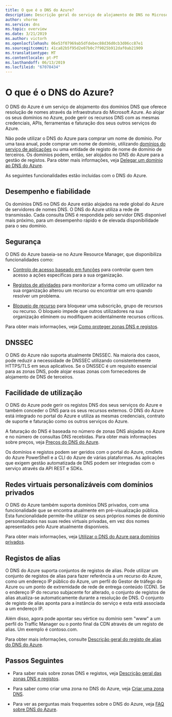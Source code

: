 ```yaml
---
title: O que é o DNS do Azure?
description: Descrição geral do serviço de alojamento de DNS no Microsoft Azure. Aloje o seu domínio no Microsoft Azure.
author: vhorne
ms.service: dns
ms.topic: overview
ms.date: 3/21/2019
ms.author: victorh
ms.openlocfilehash: 06e53f07969ab5dfdebec88d36d0cb3d06cc87e1
ms.sourcegitcommit: 41ca82b5f95d2e07b0c7f9025b912daf0ab21909
ms.translationtype: MT
ms.contentlocale: pt-PT
ms.lasthandoff: 06/13/2019
ms.locfileid: "67078434"
---
```

# <a name="what-is-azure-dns"></a>O que é o DNS do Azure?

O DNS do Azure é um serviço de alojamento dos domínios DNS que oferece resolução de nomes através da infraestrutura do Microsoft Azure. Ao alojar os seus domínios no Azure, pode gerir os recursos DNS com as mesmas credenciais, APIs, ferramentas e faturação dos seus outros serviços do Azure.

Não pode utilizar o DNS do Azure para comprar um nome de domínio. Por uma taxa anual, pode comprar um nome de domínio, utilizando [domínios do serviço de aplicações](https://docs.microsoft.com/azure/app-service/manage-custom-dns-buy-domain#buy-the-domain) ou uma entidade de registo de nome de domínio de terceiros. Os domínios podem, então, ser alojados no DNS do Azure para a gestão de registos. Para obter mais informações, veja [Delegar um domínio ao DNS do Azure](dns-domain-delegation.md).

As seguintes funcionalidades estão incluídas com o DNS do Azure.

## <a name="reliability-and-performance"></a>Desempenho e fiabilidade

Os domínios DNS no DNS do Azure estão alojados na rede global do Azure de servidores de nomes DNS. O DNS do Azure utiliza a rede de transmissão. Cada consulta DNS é respondida pelo servidor DNS disponível mais próximo, para um desempenho rápido e de elevada disponibilidade para o seu domínio.

## <a name="security"></a>Segurança

 O DNS do Azure baseia-se no Azure Resource Manager, que disponibiliza funcionalidades como:

* [Controlo de acesso baseado em funções](https://docs.microsoft.com/azure/azure-resource-manager/resource-group-overview) para controlar quem tem acesso a ações específicas para a sua organização.

* [Registos de atividades](https://docs.microsoft.com/azure/azure-resource-manager/resource-group-overview) para monitorizar a forma como um utilizador na sua organização alterou um recurso ou encontrar um erro quando resolver um problema.

* [Bloqueio de recurso](https://docs.microsoft.com/azure/azure-resource-manager/resource-group-lock-resources) para bloquear uma subscrição, grupo de recursos ou recurso. O bloqueio impede que outros utilizadores na sua organização eliminem ou modifiquem acidentalmente recursos críticos.

Para obter mais informações, veja [Como proteger zonas DNS e registos](dns-protect-zones-recordsets.md). 

## <a name="dnssec"></a>DNSSEC

O DNS do Azure não suporta atualmente DNSSEC. Na maioria dos casos, pode reduzir a necessidade de DNSSEC utilizando consistentemente HTTPS/TLS em seus aplicativos. Se o DNSSEC é um requisito essencial para as zonas DNS, pode alojar essas zonas com fornecedores de alojamento de DNS de terceiros.

## <a name="ease-of-use"></a>Facilidade de utilização

 O DNS do Azure pode gerir os registos DNS dos seus serviços do Azure e também conceder o DNS para os seus recursos externos. O DNS do Azure está integrado no portal do Azure e utiliza as mesmas credenciais, contrato de suporte e faturação como os outros serviços do Azure. 

A faturação do DNS é baseada no número de zonas DNS alojadas no Azure e no número de consultas DNS recebidas. Para obter mais informações sobre preços, veja [Preços do DNS do Azure](https://azure.microsoft.com/pricing/details/dns/).

Os domínios e registos podem ser geridos com o portal do Azure, cmdlets do Azure PowerShell e a CLI do Azure de várias plataformas. As aplicações que exigem gestão automatizada de DNS podem ser integradas com o serviço através da API REST e SDKs.

## <a name="customizable-virtual-networks-with-private-domains"></a>Redes virtuais personalizáveis com domínios privados

O DNS do Azure também suporta domínios DNS privados, com uma funcionalidade que se encontra atualmente em pré-visualização pública. Esta funcionalidade permite-lhe utilizar os seus próprios nomes de domínio personalizados nas suas redes virtuais privadas, em vez dos nomes apresentados pelo Azure atualmente disponíveis.

Para obter mais informações, veja [Utilizar o DNS do Azure para domínios privados](private-dns-overview.md).

## <a name="alias-records"></a>Registos de alias

O DNS do Azure suporta conjuntos de registos de alias. Pode utilizar um conjunto de registos de alias para fazer referência a um recurso do Azure, como um endereço IP público do Azure, um perfil do Gestor de tráfego do Azure ou um ponto de extremidade de rede de entrega conteúdo (CDN). Se o endereço IP do recurso subjacente for alterado, o conjunto de registos de alias atualiza-se automaticamente durante a resolução de DNS. O conjunto de registo de alias aponta para a instância do serviço e esta está associada a um endereço IP.

Além disso, agora pode apontar seu vértice ou domínio sem "www" a um perfil do Traffic Manager ou o ponto final da CDN através de um registo de alias. Um exemplo é contoso.com.

Para obter mais informações, consulte [Descrição geral do registo de alias do DNS do Azure](dns-alias.md).

## <a name="next-steps"></a>Passos Seguintes

* Para saber mais sobre zonas DNS e registos, veja [Descrição geral das zonas DNS e registos](dns-zones-records.md).

* Para saber como criar uma zona no DNS do Azure, veja [Criar uma zona DNS](./dns-getstarted-create-dnszone-portal.md).

* Para ver as perguntas mais frequentes sobre o DNS do Azure, veja [FAQ sobre DNS do Azure](dns-faq.md).

